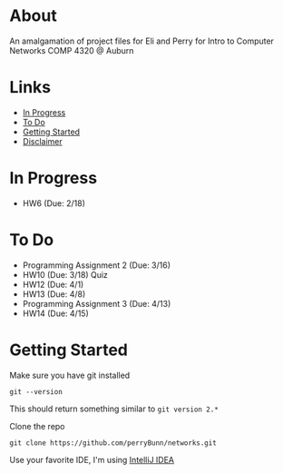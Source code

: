 # About
An amalgamation of project files for Eli and Perry for Intro to Computer Networks COMP 4320 @ Auburn

# Links
- [In Progress](#in-progress)
- [To Do](#to-do)
- [Getting Started](#getting-started)
- [Disclaimer](DISCLAIMER.md)

# In Progress
- HW6 (Due: 2/18)

# To Do
- Programming Assignment 2 (Due: 3/16)
- HW10 (Due: 3/18) Quiz
- HW12 (Due: 4/1)
- HW13 (Due: 4/8)
- Programming Assignment 3 (Due: 4/13)
- HW14 (Due: 4/15)

# Getting Started
Make sure you have git installed
```shell
git --version
```
This should return something similar to `git version 2.*`

Clone the repo
```shell
git clone https://github.com/perryBunn/networks.git
```

Use your favorite IDE, I'm  using [IntelliJ IDEA](https://www.jetbrains.com/idea/)


